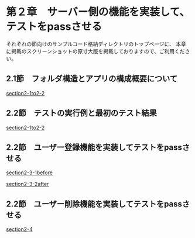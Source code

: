 # 第２章　サーバー側の機能を実装して、テストをpassさせる

それぞれの節向けのサンプルコード格納ディレクトリのトップページに、
本章に掲載のスクリーンショットの原寸大版を掲載しておりますので、ご利用ください。

## 2.1節　フォルダ構造とアプリの構成概要について

[section2-1to2-2](./section2-1to2-2)

## 2.2節　テストの実行例と最初のテスト結果

[section2-1to2-2](./section2-1to2-2)

## 2.2節　ユーザー登録機能を実装してテストをpassさせる

[section2-3-1before](./section2-3-1before)

[section2-3-2after](./section2-3-2after)

## 2.2節　ユーザー削除機能を実装してテストをpassさせる

[section2-4](./section2-4)


